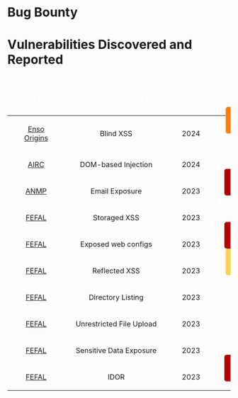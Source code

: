 # Bug Bounty


<style>

    .table-container {
      width: 100%;
      overflow: hidden;
      border: 0px!important;
    }

     .table-container table {
      width: 100%;
      border-collapse: collapse;
      background-color: transparent!important;
      border: 0px!important;
    }
     .table-container thead {
      border: 0px!important;
      background-color: transparent!important;
      padding-bottom: 50px;
      font-size: 24px;
    }

     .table-container th,  .table-container td {
      padding: 20px;
      text-align: center;
      border: 0px!important;
    }

    .table-container tr {
      margin-bottom: 20px!important;
      text-align: center !important;
    }

    .table-container th {
      color: #fff;
    }

    .table-container td {
      border: 0;
    }

    .low, .medium, .high, .critical {
      color: #fff;
      font-weight: bold;
      display: inline;
      padding: 5px;
      border-radius: 5px;
      text-transform: uppercase; /* Adicionado para transformar o texto em maiúsculas */
      margin: 2px; /* Adicionado para adicionar um pequeno espaçamento entre as tags */
    }

    .low {
      background-color: #007FFF;
    }

    .medium {
      background-color: #ffd150;
    }

    .high {
      background-color: #FF8000;
    }

    .critical {
      background-color: #b30000;
    }
    thead tr:first-child th{ 
      padding-bottom: 25px !important;
      text-transform: uppercase;
    }
  </style>

# Vulnerabilities Discovered and Reported


<div class="table-container">
    <table>
      <thead>
        <tr>
          <th>entity</th>
          <th>vulnerability</th>
          <th>Year</th>
          <th>Severity</th>
        </tr>
      </thead>
      <tbody>
        <tr>
          <td><a href="https://enso-origins.com" target="_blank">Enso Origins</a></td>
          <td>Blind XSS</td>
          <td>2024</td>
          <td class="high">Medium</td>
        </tr>
        <tr>
          <td><a href="https://www.airc.pt" target="_blank">AIRC</a></td>
          <td>DOM-based Injection</td>
          <td>2024</td>
          <td class="high">high</td>
        </tr>
        <tr>
          <td><a href="https://anmp.pt" target="_blank">ANMP</a></td>
          <td>Email Exposure</td>
          <td>2023</td>
          <td class="critical">CRITICAL</td>
        </tr>
        <tr>
          <td><a href="https://fefal.pt" target="_blank">FEFAL</a></td>
          <td>Storaged XSS</td>
          <td>2023</td>
          <td class="high">high</td>
        </tr>
        <tr>
          <td><a href="https://fefal.pt" target="_blank">FEFAL</a></td>
          <td>Exposed web configs</td>
          <td>2023</td>
          <td class="critical">CRITICAL</td>
        </tr>
         <tr>
          <td><a href="https://fefal.pt" target="_blank">FEFAL</a></td>
          <td>Reflected XSS</td>
          <td>2023</td>
          <td class="medium">MEDIUM</td>
        </tr>
        <tr>
          <td><a href="https://fefal.pt" target="_blank">FEFAL</a></td>
          <td>Directory Listing</td>
          <td>2023</td>
          <td class="low">Low</td>
        </tr>
        <tr>
          <td><a href="https://fefal.pt" target="_blank">FEFAL</a></td>
          <td>Unrestricted File Upload</td>
          <td>2023</td>
          <td class="high">high</td>
        </tr>
        <tr>
          <td><a href="https://fefal.pt" target="_blank">FEFAL</a></td>
          <td>Sensitive Data Exposure</td>
          <td>2023</td>
          <td class="high">high</td>
        </tr>
        <tr>
          <td><a href="https://fefal.pt" target="_blank">FEFAL</a></td>
          <td>IDOR</td>
          <td>2023</td>
          <td class="critical">critical</td>
        </tr>
      </tbody>
    </table>
  </div>
